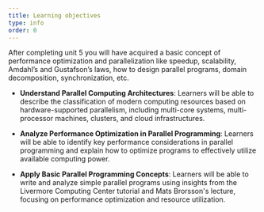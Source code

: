 ```yaml
---
title: Learning objectives
type: info
order: 0
---
```


After completing unit 5 you will have acquired a basic concept of performance optimization and parallelization like speedup, scalability, Amdahl’s and Gustafson’s laws, how to design parallel programs, domain decomposition, synchronization, etc.

- **Understand Parallel Computing Architectures**: Learners will be able to describe the classification of modern computing resources based on hardware-supported parallelism, including multi-core systems, multi-processor machines, clusters, and cloud infrastructures.

- **Analyze Performance Optimization in Parallel Programming**: Learners will be able to identify key performance considerations in parallel programming and explain how to optimize programs to effectively utilize available computing power.

- **Apply Basic Parallel Programming Concepts**: Learners will be able to write and analyze simple parallel programs using insights from the Livermore Computing Center tutorial and Mats Brorsson's lecture, focusing on performance optimization and resource utilization.

